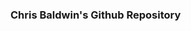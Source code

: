 ### Chris Baldwin's Github Repository

<!--

Public Repo's:
* TI CC1310 Sub-1Gigahertz Shield and Arduino IDE Drivers
Private Repo's:
* Currently working on a Chisel RISC-V RV32I core. 
* Python tool for making backups across drives easier

Please feel free to reachout and discuss any of my public or private repo's
